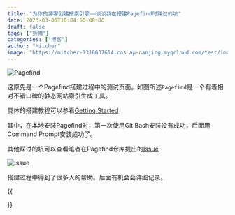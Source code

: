 ```yaml
---
title: "为你的博客创建搜索引擎——谈谈我在搭建Pagefind时踩过的坑"
date: 2023-03-05T16:04:50+08:00
draft: false
tags: ["折腾"]
categories: ["博客"]
author: "Mitcher"
image: "https://mitcher-1316637614.cos.ap-nanjing.myqcloud.com/test/image-20230311202803144.png"
---
```


 ![Pagefind](https://mitcher-1316637614.cos.ap-nanjing.myqcloud.com/test/image-20230308012450248.png)

这原先是一个Pagefind搭建过程中的测试页面。如图所述`Pagefind`是一个有着相对不错口碑的静态网站索引生成工具。

具体的搭建教程可以参看[Getting Started](https://pagefind.app/docs/)

其中，在本地安装Pagefind时，第一次使用Git Bash安装没有成功，后面用Command Prompt安装成功了。

其他踩过的坑可以查看笔者在Pagefind仓库提出的[Issue](https://github.com/CloudCannon/pagefind/issues/240)

![issue](https://mitcher-1316637614.cos.ap-nanjing.myqcloud.com/test/image-20230311202803144.png)

搭建过程中得到了很多人的帮助。后面有机会会详细记录。

{{<search>}}
<script defer> new PagefindUI({element:“#search”}) </script>

